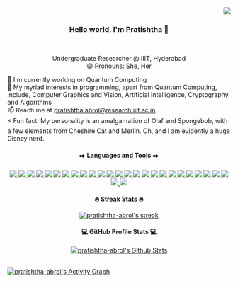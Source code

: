 <img align="right" src="https://visitor-badge.laobi.icu/badge?page_id=pratishtha-abrol.pratishtha-abrol">
<br>
<h3 align="center">
  Hello world, I'm Pratishtha 👋
</h3>
<br>
<p align="center">
  Undergraduate Researcher @ IIIT, Hyderabad
  <br>
  😄 Pronouns: She, Her
  <br>
</p>
<p align="left">
  🔬 I'm currently working on Quantum Computing 
  <br>
  🌱 My myriad interests in programming, apart from Quantum Computing, include, Computer Graphics and Vision, Artificial Intelligence, Cryptography and Algorithms
  <br>
  📫 Reach me at <a href="mailto: pratishtha.abrol@research.iiit.ac.in">pratishtha.abrol@research.iiit.ac.in</a>
  <br>
  ⚡ Fun fact: My personality is an amalgamation of Olaf and Spongebob, with a few elements from Cheshire Cat and Merlin. Oh, and I am evidently a huge Disney nerd.
</p>
<h4 align="center">
  ✒️ Languages and Tools ✒️
</h4>
<p align="center">
  <a href="">
    <img src="https://img.shields.io/badge/Python-14354C?style=for-the-badge&logo=python&logoColor=white"/>
  </a>
  <a href="">
    <img src="https://img.shields.io/badge/JavaScript-F7DF1E?style=for-the-badge&logo=javascript&logoColor=black"/>
  </a>
  <a href="">
    <img src="https://img.shields.io/badge/C-00599C?style=for-the-badge&logo=c&logoColor=white"/>
  </a>
  <a href="">
    <img src="https://img.shields.io/badge/C%2B%2B-00599C?style=for-the-badge&logo=c%2B%2B&logoColor=white"/>
  </a>
  <a href="">
    <img src="https://img.shields.io/badge/PHP-777BB4?style=for-the-badge&logo=php&logoColor=whit"/>
  </a>
  <a href="">
    <img src="https://img.shields.io/badge/MySQL-00000F?style=for-the-badge&logo=mysql&logoColor=white"/>
  </a>
  <a href="">
    <img src="https://img.shields.io/badge/MongoDB-4EA94B?style=for-the-badge&logo=mongodb&logoColor=white"/>
  </a>
  <a href="">
    <img src="https://img.shields.io/badge/Node.js-43853D?style=for-the-badge&logo=node.js&logoColor=white"/>
  </a>
  <a href="">
    <img src="https://img.shields.io/badge/npm-CB3837?style=for-the-badge&logo=npm&logoColor=whit"/>
  </a>
  <a href="">
    <img src="https://img.shields.io/badge/Express.js-404D59?style=for-the-badge&logo=express&logoColor=white"/>
  </a>
  <a href="">
    <img src="https://img.shields.io/badge/R-276DC3?style=for-the-badge&logo=r&logoColor=whit"/>
  </a>
  <a href="">
    <img src="https://img.shields.io/badge/OpenCV-27338e?style=for-the-badge&logo=OpenCV&logoColor=white"/>
  </a>
  <a href="">
    <img src="https://img.shields.io/badge/Jupyter-F37626.svg?&style=for-the-badge&logo=Jupyter&logoColor=white"/>
  </a>
  <a href="">
    <img src="https://img.shields.io/badge/Tensorflow-F37626.svg?style=for-the-badge&logo=Tensorflow&logoColor=white"/>
  </a>
  <a href="">
    <img src="https://img.shields.io/badge/Markdown-000000?style=for-the-badge&logo=markdown&logoColor=white"/>
  </a>
  <a href="">
    <img src="https://img.shields.io/badge/React-20232A?style=for-the-badge&logo=react&logoColor=61DAFB"/>
  </a>
  <a href="">
    <img src="https://img.shields.io/badge/AngularJS-E23237?style=for-the-badge&logo=angularjs&logoColor=whit"/>
  </a>
  <a href="">
    <img src="https://img.shields.io/badge/Shell_Script-121011?style=for-the-badge&logo=gnu-bash&logoColor=white"/>
  </a>
  <a href="">
    <img src="https://img.shields.io/badge/Bootstrap-563D7C?style=for-the-badge&logo=bootstrap&logoColor=white"/>
  </a>
  <a href="">
    <img src="https://img.shields.io/badge/Material--UI-0081CB?style=for-the-badge&logo=material-ui&logoColor=white"/>
  </a>
  <a href="">
    <img src="https://img.shields.io/badge/Django-092E20?style=for-the-badge&logo=django&logoColor=whit"/>
  </a>
  <a href="">
    <img src="https://img.shields.io/badge/Unity-100000?style=for-the-badge&logo=unity&logoColor=white"/>
  </a>
  <a href="">
    <img src="https://img.shields.io/badge/kubernetes-326ce5.svg?&style=for-the-badge&logo=kubernetes&logoColor=whit"/>
  </a>
  <a href="">
    <img src="https://img.shields.io/badge/conda-342B029.svg?&style=for-the-badge&logo=anaconda&logoColor=white"/>
  </a>
  <a href="">
    <img src="https://img.shields.io/badge/Docker-2CA5E0?style=for-the-badge&logo=docker&logoColor=white"/>
  </a>
  <a href="">
    <img src="https://img.shields.io/badge/Git-F05032?style=for-the-badge&logo=git&logoColor=white"/>
  </a>
  <a href="">
    <img src="https://img.shields.io/badge/Jekyll-CC0000?style=for-the-badge&logo=Jekyll&logoColor=white"/>
  </a>
</p>
<h4 align="center">
  🔥 Streak Stats 🔥
</h4>
<p align="center">
  <a href="https://github.com/DenverCoder1/github-readme-streak-stats">
    <img title="🔥 Get streak stats for your profile at git.io/streak-stats" alt="pratishtha-abrol's streak" src="https://github-readme-streak-stats.herokuapp.com/?user=pratishtha-abrol&theme=monokai-metallian&hide_border=true"/>
  </a>
</p>
<h4 align="center">
  💻 GitHub Profile Stats 💻
</h4>
<p align="center">
  <a href="https://github.com/anuraghazra/github-readme-stats"><img alt="pratishtha-abrol's Github Stats" src="https://github-readme-stats.vercel.app/api?username=pratishtha-abrol&show_icons=true&count_private=true&theme=react&hide_border=true&bg_color=1F222E&title_color=F85D7F&icon_color=F8D866" /></a>
</p>
<br>
<a href="https://github.com/ashutosh00710/github-readme-activity-graph"><img alt="pratishtha-abrol's Activity Graph" src="https://activity-graph.herokuapp.com/graph?username=pratishtha-abrol&bg_color=1F222E&color=F8D866&line=F85D7F&point=FFFFFF&hide_border=true" /></a>


<!--
**pratishtha-abrol/pratishtha-abrol** is a ✨ _special_ ✨ repository because its `README.md` (this file) appears on your GitHub profile.
Here are some ideas to get you started:
- 🔭 I’m currently working on ...
- 🌱 I’m currently learning ...
- 👯 I’m looking to collaborate on ...
- 🤔 I’m looking for help with ...
- 💬 Ask me about ...
- 📫 How to reach me: ...
- 😄 Pronouns: ...
- ⚡ Fun fact: ... 
-->



